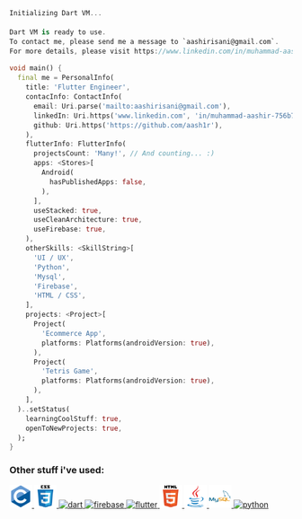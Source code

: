<!-- <h1 align="center">Hi 👋, I'm Aashir</h1> -->
<!-- <h3 align="center">I am a Tech enthusiast</h3> -->

```dart
Initializing Dart VM...

Dart VM is ready to use.
To contact me, please send me a message to `aashirisani@gmail.com`.
For more details, please visit https://www.linkedin.com/in/muhammad-aashir-756b70227/ .
```

```dart
void main() {
  final me = PersonalInfo(
    title: 'Flutter Engineer',
    contacInfo: ContactInfo(
      email: Uri.parse('mailto:aashirisani@gmail.com'),
      linkedIn: Uri.https('www.linkedin.com', 'in/muhammad-aashir-756b70227/'),
      github: Uri.https('https://github.com/aash1r'),
    ),
    flutterInfo: FlutterInfo(
      projectsCount: 'Many!', // And counting... :)
      apps: <Stores>[
        Android(
          hasPublishedApps: false,
        ),
      ],
      useStacked: true,
      useCleanArchitecture: true,
      useFirebase: true,
    ),
    otherSkills: <SkillString>[
      'UI / UX',
      'Python',
      'Mysql',
      'Firebase',
      'HTML / CSS',
    ],
    projects: <Project>[
      Project(
        'Ecommerce App',
        platforms: Platforms(androidVersion: true),
      ),
      Project(
        'Tetris Game',
        platforms: Platforms(androidVersion: true),
      ),
    ],
  )..setStatus(
    learningCoolStuff: true,
    openToNewProjects: true,
  );
}
```

<h3 align="left">Other stuff i've used:</h3>
<p align="left"> <a href="https://www.cprogramming.com/" target="_blank" rel="noreferrer"> <img src="https://raw.githubusercontent.com/devicons/devicon/master/icons/c/c-original.svg" alt="c" width="40" height="40"/> </a> <a href="https://www.w3schools.com/css/" target="_blank" rel="noreferrer"> <img src="https://raw.githubusercontent.com/devicons/devicon/master/icons/css3/css3-original-wordmark.svg" alt="css3" width="40" height="40"/> </a> <a href="https://dart.dev" target="_blank" rel="noreferrer"> <img src="https://www.vectorlogo.zone/logos/dartlang/dartlang-icon.svg" alt="dart" width="40" height="40"/> </a> <a href="https://firebase.google.com/" target="_blank" rel="noreferrer"> <img src="https://www.vectorlogo.zone/logos/firebase/firebase-icon.svg" alt="firebase" width="40" height="40"/> </a> <a href="https://flutter.dev" target="_blank" rel="noreferrer"> <img src="https://www.vectorlogo.zone/logos/flutterio/flutterio-icon.svg" alt="flutter" width="40" height="40"/> </a> <a href="https://www.w3.org/html/" target="_blank" rel="noreferrer"> <img src="https://raw.githubusercontent.com/devicons/devicon/master/icons/html5/html5-original-wordmark.svg" alt="html5" width="40" height="40"/> </a> <a href="https://www.java.com" target="_blank" rel="noreferrer"> <img src="https://raw.githubusercontent.com/devicons/devicon/master/icons/java/java-original.svg" alt="java" width="40" height="40"/> </a> <a href="https://www.mysql.com/" target="_blank" rel="noreferrer"> <img src="https://raw.githubusercontent.com/devicons/devicon/master/icons/mysql/mysql-original-wordmark.svg" alt="mysql" width="40" height="40"/> </a> <a href="https://www.python.org/" target="_blank" rel="noreferrer"> <img src="https://user-images.githubusercontent.com/25181517/183423507-c056a6f9-1ba8-4312-a350-19bcbc5a8697.png" alt="python" width="40" height="40"/>  </p>
